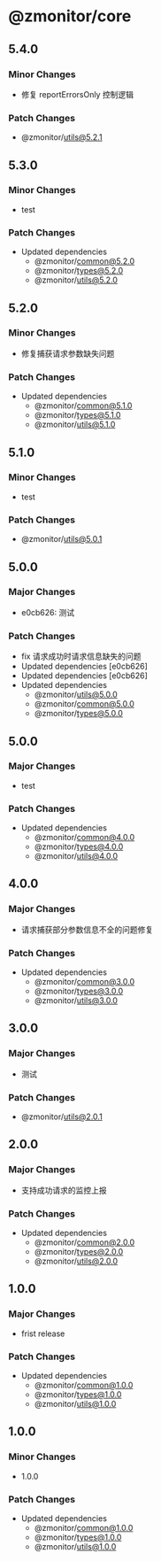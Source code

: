 # @zmonitor/core

## 5.4.0

### Minor Changes

- 修复 reportErrorsOnly 控制逻辑

### Patch Changes

- @zmonitor/utils@5.2.1

## 5.3.0

### Minor Changes

- test

### Patch Changes

- Updated dependencies
  - @zmonitor/common@5.2.0
  - @zmonitor/types@5.2.0
  - @zmonitor/utils@5.2.0

## 5.2.0

### Minor Changes

- 修复捕获请求参数缺失问题

### Patch Changes

- Updated dependencies
  - @zmonitor/common@5.1.0
  - @zmonitor/types@5.1.0
  - @zmonitor/utils@5.1.0

## 5.1.0

### Minor Changes

- test

### Patch Changes

- @zmonitor/utils@5.0.1

## 5.0.0

### Major Changes

- e0cb626: 测试

### Patch Changes

- fix 请求成功时请求信息缺失的问题
- Updated dependencies [e0cb626]
- Updated dependencies [e0cb626]
- Updated dependencies
  - @zmonitor/utils@5.0.0
  - @zmonitor/common@5.0.0
  - @zmonitor/types@5.0.0

## 5.0.0

### Major Changes

- test

### Patch Changes

- Updated dependencies
  - @zmonitor/common@4.0.0
  - @zmonitor/types@4.0.0
  - @zmonitor/utils@4.0.0

## 4.0.0

### Major Changes

- 请求捕获部分参数信息不全的问题修复

### Patch Changes

- Updated dependencies
  - @zmonitor/common@3.0.0
  - @zmonitor/types@3.0.0
  - @zmonitor/utils@3.0.0

## 3.0.0

### Major Changes

- 测试

### Patch Changes

- @zmonitor/utils@2.0.1

## 2.0.0

### Major Changes

- 支持成功请求的监控上报

### Patch Changes

- Updated dependencies
  - @zmonitor/common@2.0.0
  - @zmonitor/types@2.0.0
  - @zmonitor/utils@2.0.0

## 1.0.0

### Major Changes

- frist release

### Patch Changes

- Updated dependencies
  - @zmonitor/common@1.0.0
  - @zmonitor/types@1.0.0
  - @zmonitor/utils@1.0.0

## 1.0.0

### Minor Changes

- 1.0.0

### Patch Changes

- Updated dependencies
  - @zmonitor/common@1.0.0
  - @zmonitor/types@1.0.0
  - @zmonitor/utils@1.0.0
